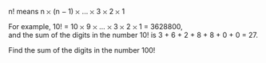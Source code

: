   <p>n! means n <img src='images/symbol_times.gif' width='9' height='9' alt='&times;' border='0' style='vertical-align:middle;' /> (n <img src='images/symbol_minus.gif' width='9' height='3' alt='&minus;' border='0' style='vertical-align:middle;' /> 1) <img src='images/symbol_times.gif' width='9' height='9' alt='&times;' border='0' style='vertical-align:middle;' /> ... <img src='images/symbol_times.gif' width='9' height='9' alt='&times;' border='0' style='vertical-align:middle;' /> 3 <img src='images/symbol_times.gif' width='9' height='9' alt='&times;' border='0' style='vertical-align:middle;' /> 2 <img src='images/symbol_times.gif' width='9' height='9' alt='&times;' border='0' style='vertical-align:middle;' /> 1</p>  <p>For example, 10! = 10 <img src='images/symbol_times.gif' width='9' height='9' alt='&times;' border='0' style='vertical-align:middle;' /> 9 <img src='images/symbol_times.gif' width='9' height='9' alt='&times;' border='0' style='vertical-align:middle;' /> ... <img src='images/symbol_times.gif' width='9' height='9' alt='&times;' border='0' style='vertical-align:middle;' /> 3 <img src='images/symbol_times.gif' width='9' height='9' alt='&times;' border='0' style='vertical-align:middle;' /> 2 <img src='images/symbol_times.gif' width='9' height='9' alt='&times;' border='0' style='vertical-align:middle;' /> 1 = 3628800,<br />and the sum of the digits in the number 10! is 3 + 6 + 2 + 8 + 8 + 0 + 0 = 27.</p>  <p>Find the sum of the digits in the number 100!</p>    